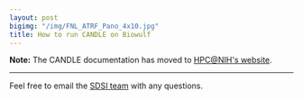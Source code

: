 ```yaml
---
layout: post
bigimg: "/img/FNL_ATRF_Pano_4x10.jpg"
title: How to run CANDLE on Biowulf
---
```


**Note:** The CANDLE documentation has moved to [HPC@NIH's website](https://hpc.nih.gov/apps/candle).

---

Feel free to email the [SDSI team](mailto:andrew.weisman@nih.gov) with any questions.
